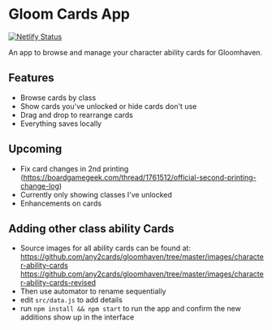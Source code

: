 # Gloom Cards App

[![Netlify Status](https://api.netlify.com/api/v1/badges/b036a5dc-1d21-4a1d-9bdb-71b96ee73714/deploy-status)](https://app.netlify.com/sites/gloomcards/deploys)

An app to browse and manage your character ability cards for Gloomhaven.

## Features
- Browse cards by class
- Show cards you've unlocked or hide cards don't use
- Drag and drop to rearrange cards
- Everything saves locally


## Upcoming
- Fix card changes in 2nd printing (https://boardgamegeek.com/thread/1761512/official-second-printing-change-log)
- Currently only showing classes I've unlocked
- Enhancements on cards

## Adding other class ability Cards
- Source images for all ability cards can be found at:
https://github.com/any2cards/gloomhaven/tree/master/images/character-ability-cards
https://github.com/any2cards/gloomhaven/tree/master/images/character-ability-cards-revised
- Then use automator to rename sequentially
- edit `src/data.js` to add details
- run `npm install && npm start` to run the app and confirm the new additions show up in the interface
